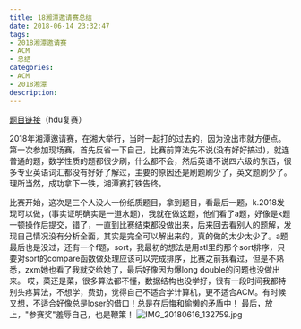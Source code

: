 ```yaml
---
title: 18湘潭邀请赛总结
date: 2018-06-14 23:32:47
tags:
- 2018湘潭邀请赛
- ACM
- 总结
categories:
- ACM
- 2018湘潭
description:
---
```


[题目链接](http://acm.hdu.edu.cn/downloads/2018ccpc_hn.pdf)（hdu复赛）

2018年湘潭邀请赛，在湘大举行，当时一起打的过去的，因为没出市就方便点。第一次参加现场赛，首先反省一下自己，比赛前算法先不说(没有好好搞过)，就连普通的题，数学性质的题都很少刷，什么都不会，然后英语不说四六级的东西，很多专业英语词汇都没有好好了解过，主要的原因还是刷题刷少了，英文题刷少了。理所当然，成功拿下一铁，湘潭赛打铁告终。

比赛开始，这次是三个人没人一份纸质题目，拿到题目，看最后一题，k.2018发现可以做，(事实证明确实是一道水题)，我就在做这题，他们看了a题，好像是k题一顿操作后提交，错了，一直到比赛结束都没做出来，后来回去看别人的题解，发现自己情况没有分析全面，其实是完全可以解出来的，真的做的太少太少了。a题最后也是没过，还有一个f题，sort，我最初的想法是用stl里的那个sort排序，只要对sort的compare函数做处理应该可以完成排序，比赛之前我看过，但是不熟悉，zxm她也看了我就交给她了，最后好像因为爆long double的问题也没做出来。
哎，菜还是菜，很多算法都不懂，数据结构也没学好，很有一段时间我都特别头疼算法，不想学，费劲，觉得自己不适合学计算机，更不适合ACM。有时候又想，不适合好像总是loser的借口！总是在后悔和偷懒的矛盾中！
最后，放上，"参赛奖"羞辱自己，也是鞭策！
![IMG_20180616_132759.jpg](https://i.loli.net/2018/06/16/5b249fed84000.jpg)

